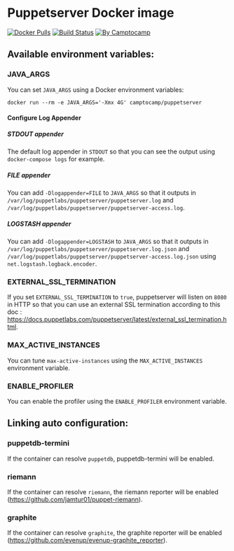 Puppetserver Docker image
==========================

[![Docker Pulls](https://img.shields.io/docker/pulls/camptocamp/puppetserver.svg)](https://hub.docker.com/r/camptocamp/puppetserver/)
[![Build Status](https://img.shields.io/travis/camptocamp/docker-puppetserver/master.svg)](https://travis-ci.org/camptocamp/docker-puppetserver)
[![By Camptocamp](https://img.shields.io/badge/by-camptocamp-fb7047.svg)](http://www.camptocamp.com)

Available environment variables:
--------------------------------

### JAVA_ARGS

You can set `JAVA_ARGS` using a Docker environment variables:

```shell
docker run --rm -e JAVA_ARGS='-Xmx 4G' camptocamp/puppetserver
```

#### Configure Log Appender

##### STDOUT appender

The default log appender in `STDOUT` so that you can see the output using `docker-compose logs` for example.

##### FILE appender

You can add `-Dlogappender=FILE` to `JAVA_ARGS` so that it outputs in `/var/log/puppetlabs/puppetserver/puppetserver.log` and `/var/log/puppetlabs/puppetserver/puppetserver-access.log`.

##### LOGSTASH appender

You can add `-Dlogappender=LOGSTASH` to `JAVA_ARGS` so that it outputs in `/var/log/puppetlabs/puppetserver/puppetserver.log.json` and `/var/log/puppetlabs/puppetserver/puppetserver-access.log.json` using `net.logstash.logback.encoder`.

### EXTERNAL_SSL_TERMINATION

If you set `EXTERNAL_SSL_TERMINATION` to `true`, puppetserver will listen on `8080` in HTTP so that you can use an external SSL termination according to this doc : https://docs.puppetlabs.com/puppetserver/latest/external_ssl_termination.html.

### MAX_ACTIVE_INSTANCES

You can tune `max-active-instances` using the `MAX_ACTIVE_INSTANCES` environment variable.

### ENABLE_PROFILER

You can enable the profiler using the `ENABLE_PROFILER` environment variable.

Linking auto configuration:
---------------------------

### puppetdb-termini

If the container can resolve `puppetdb`, puppetdb-termini will be enabled.

### riemann

If the container can resolve `riemann`, the riemann reporter will be enabled (https://github.com/jamtur01/puppet-riemann).

### graphite

If the container can resolve `graphite`, the graphite reporter will be enabled (https://github.com/evenup/evenup-graphite_reporter).

